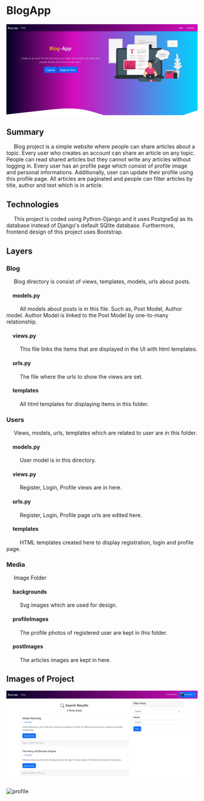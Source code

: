 # BlogApp

<p align="center">
  <img src="media/backgrounds/intro.jpg">

</p>


## Summary 
&nbsp;&nbsp;&nbsp;&nbsp; Blog project is a simple website where people can share articles about a topic. Every user who creates an account can share an article on any topic. People can read shared articles but they cannot write any articles without logging in. Every user has an profile page which consist of profile image and personal informations. Additionally, user can update their profile using this profile page. All articles are paginated and people can filter articles by title, author and text which is in article. 

## Technologies
&nbsp;&nbsp;&nbsp;&nbsp; This project is coded using Python-Django and it uses PostgreSql as its database instead of Django's default SQlite database. Furthermore, frontend design of this project uses Bootstrap.

## Layers

### Blog
&nbsp;&nbsp;&nbsp;&nbsp; Blog directory is consist of views, templates, models, urls about posts.

#### &nbsp;&nbsp;&nbsp;&nbsp; models.py
&nbsp;&nbsp;&nbsp;&nbsp;&nbsp;&nbsp;&nbsp;&nbsp; All models about posts is in this file. Such as, Post Model, Author model. Author Model is linked to the Post Model by one-to-many relationship.

#### &nbsp;&nbsp;&nbsp;&nbsp; views.py
&nbsp;&nbsp;&nbsp;&nbsp;&nbsp;&nbsp;&nbsp;&nbsp; This file links the items that are displayed in the UI with html templates. 

#### &nbsp;&nbsp;&nbsp;&nbsp; urls.py
&nbsp;&nbsp;&nbsp;&nbsp;&nbsp;&nbsp;&nbsp;&nbsp; The file where the urls to show the views are set. 

#### &nbsp;&nbsp;&nbsp;&nbsp; templates
&nbsp;&nbsp;&nbsp;&nbsp;&nbsp;&nbsp;&nbsp;&nbsp; All html templates for displaying items in this folder.

### Users
&nbsp;&nbsp;&nbsp;&nbsp; Views, models, urls, templates which are related to user are in this folder.

#### &nbsp;&nbsp;&nbsp;&nbsp; models.py
&nbsp;&nbsp;&nbsp;&nbsp;&nbsp;&nbsp;&nbsp;&nbsp; User model is in this directory.

#### &nbsp;&nbsp;&nbsp;&nbsp; views.py
&nbsp;&nbsp;&nbsp;&nbsp;&nbsp;&nbsp;&nbsp;&nbsp; Register, Login, Profile views are in here. 

#### &nbsp;&nbsp;&nbsp;&nbsp; urls.py
&nbsp;&nbsp;&nbsp;&nbsp;&nbsp;&nbsp;&nbsp;&nbsp; Register, Login, Profile page urls are edited here.

#### &nbsp;&nbsp;&nbsp;&nbsp; templates
&nbsp;&nbsp;&nbsp;&nbsp;&nbsp;&nbsp;&nbsp;&nbsp; HTML templates created here to display registration, login and profile page.

### Media
&nbsp;&nbsp;&nbsp;&nbsp; Image Folder

#### &nbsp;&nbsp;&nbsp;&nbsp; backgrounds
&nbsp;&nbsp;&nbsp;&nbsp;&nbsp;&nbsp;&nbsp;&nbsp; Svg images which are used for design.

#### &nbsp;&nbsp;&nbsp;&nbsp; profileImages
&nbsp;&nbsp;&nbsp;&nbsp;&nbsp;&nbsp;&nbsp;&nbsp; The profile photos of registered user are kept in this folder. 

#### &nbsp;&nbsp;&nbsp;&nbsp; postImages
&nbsp;&nbsp;&nbsp;&nbsp;&nbsp;&nbsp;&nbsp;&nbsp; The articles images are kept in here.


## Images of Project
<p align="center">
  <img src="media/backgrounds/posts.jpg">
</p>

![profile](https://user-images.githubusercontent.com/79381882/130352025-734dba59-a0ca-4f90-909a-4a4074eb9bb0.jpg)



